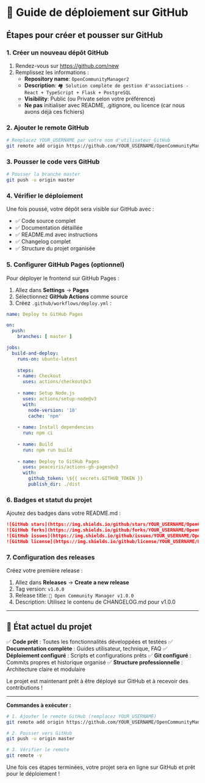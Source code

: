 # 🚀 Guide de déploiement sur GitHub

## Étapes pour créer et pousser sur GitHub

### 1. Créer un nouveau dépôt GitHub

1. Rendez-vous sur https://github.com/new
2. Remplissez les informations :
   - **Repository name**: `OpenCommunityManager2`
   - **Description**: `🏘️ Solution complète de gestion d'associations - React + TypeScript + Flask + PostgreSQL`
   - **Visibility**: Public (ou Private selon votre préférence)
   - **Ne pas** initialiser avec README, .gitignore, ou licence (car nous avons déjà ces fichiers)

### 2. Ajouter le remote GitHub

```bash
# Remplacez YOUR_USERNAME par votre nom d'utilisateur GitHub
git remote add origin https://github.com/YOUR_USERNAME/OpenCommunityManager2.git
```

### 3. Pousser le code vers GitHub

```bash
# Pousser la branche master
git push -u origin master
```

### 4. Vérifier le déploiement

Une fois poussé, votre dépôt sera visible sur GitHub avec :
- ✅ Code source complet
- ✅ Documentation détaillée
- ✅ README.md avec instructions
- ✅ Changelog complet
- ✅ Structure du projet organisée

### 5. Configurer GitHub Pages (optionnel)

Pour déployer le frontend sur GitHub Pages :

1. Allez dans **Settings** → **Pages**
2. Sélectionnez **GitHub Actions** comme source
3. Créez `.github/workflows/deploy.yml` :

```yaml
name: Deploy to GitHub Pages

on:
  push:
    branches: [ master ]

jobs:
  build-and-deploy:
    runs-on: ubuntu-latest
    
    steps:
    - name: Checkout
      uses: actions/checkout@v3
      
    - name: Setup Node.js
      uses: actions/setup-node@v3
      with:
        node-version: '18'
        cache: 'npm'
        
    - name: Install dependencies
      run: npm ci
      
    - name: Build
      run: npm run build
      
    - name: Deploy to GitHub Pages
      uses: peaceiris/actions-gh-pages@v3
      with:
        github_token: \${{ secrets.GITHUB_TOKEN }}
        publish_dir: ./dist
```

### 6. Badges et statut du projet

Ajoutez des badges dans votre README.md :

```markdown
![GitHub stars](https://img.shields.io/github/stars/YOUR_USERNAME/OpenCommunityManager2)
![GitHub forks](https://img.shields.io/github/forks/YOUR_USERNAME/OpenCommunityManager2)
![GitHub issues](https://img.shields.io/github/issues/YOUR_USERNAME/OpenCommunityManager2)
![GitHub license](https://img.shields.io/github/license/YOUR_USERNAME/OpenCommunityManager2)
```

### 7. Configuration des releases

Créez votre première release :

1. Allez dans **Releases** → **Create a new release**
2. Tag version: `v1.0.0`
3. Release title: `🚀 Open Community Manager v1.0.0`
4. Description: Utilisez le contenu de CHANGELOG.md pour v1.0.0

---

## 🎯 État actuel du projet

✅ **Code prêt** : Toutes les fonctionnalités développées et testées
✅ **Documentation complète** : Guides utilisateur, technique, FAQ
✅ **Déploiement configuré** : Scripts et configurations prêts
✅ **Git configuré** : Commits propres et historique organisé
✅ **Structure professionnelle** : Architecture claire et modulaire

Le projet est maintenant prêt à être déployé sur GitHub et à recevoir des contributions !

---

**Commandes à exécuter :**

```bash
# 1. Ajouter le remote GitHub (remplacez YOUR_USERNAME)
git remote add origin https://github.com/YOUR_USERNAME/OpenCommunityManager2.git

# 2. Pousser vers GitHub
git push -u origin master

# 3. Vérifier le remote
git remote -v
```

Une fois ces étapes terminées, votre projet sera en ligne sur GitHub et prêt pour le déploiement !
